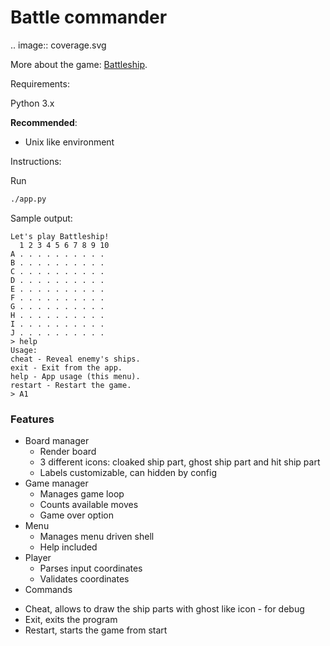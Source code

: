 # Battle commander

.. image:: coverage.svg    

More about the game: [Battleship](https://en.wikipedia.org/wiki/Battleship_%28game%29).

Requirements:

Python 3.x

**Recommended**:
- Unix like environment

Instructions:

Run
```bash
./app.py
```

Sample output:
```
Let's play Battleship!
  1 2 3 4 5 6 7 8 9 10 
A . . . . . . . . . .
B . . . . . . . . . .
C . . . . . . . . . .
D . . . . . . . . . .
E . . . . . . . . . .
F . . . . . . . . . .
G . . . . . . . . . .
H . . . . . . . . . .
I . . . . . . . . . .
J . . . . . . . . . .
> help
Usage:
cheat - Reveal enemy's ships.
exit - Exit from the app.
help - App usage (this menu).
restart - Restart the game.
> A1
```

### Features

- Board manager
  * Render board
  * 3 different icons:
    cloaked ship part, ghost ship part and hit ship part
  * Labels customizable, can hidden by config 
- Game manager
  * Manages game loop
  * Counts available moves
  * Game over option
- Menu
  * Manages menu driven shell
  * Help included
- Player
  * Parses input coordinates
  * Validates coordinates
- Commands
 * Cheat, allows to draw the ship parts with ghost like icon - for debug
 * Exit, exits the program
 * Restart, starts the game from start
